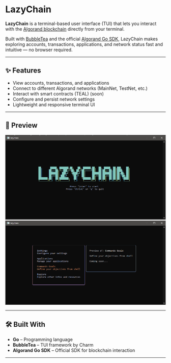 # LazyChain

**LazyChain** is a terminal-based user interface (TUI) that lets you interact with the [Algorand blockchain](https://www.algorand.com/) directly from your terminal.

Built with [BubbleTea](https://github.com/charmbracelet/bubbletea) and the official [Algorand Go SDK](https://github.com/algorand/go-algorand-sdk), LazyChain makes exploring accounts, transactions, applications, and network status fast and intuitive — no browser required.

---

## ✨ Features

- View accounts, transactions, and applications
- Connect to different Algorand networks (MainNet, TestNet, etc.)
- Interact with smart contracts (TEAL) (soon)
- Configure and persist network settings
- Lightweight and responsive terminal UI

---

## 📸 Preview

![alt text](image.png)
![alt text](image-1.png)

---

## 🛠️ Built With

- **Go** – Programming language
- **BubbleTea** – TUI framework by Charm
- **Algorand Go SDK** – Official SDK for blockchain interaction

---
